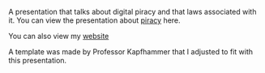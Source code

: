A presentation that talks about digital piracy and that laws associated with it.
You can view the presentation about [piracy](https://rawgit.com/hornbergerc/Piracy-Presentation/master/piracy.html) here.

You can also view my [website](https://hornbergerc.github.io) 

A template was made by Professor Kapfhammer that I adjusted to fit with this presentation.

